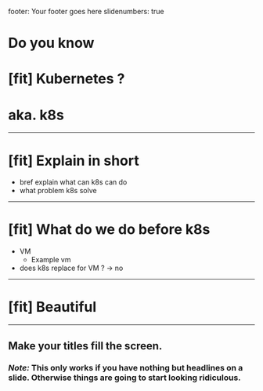 footer: Your footer goes here
slidenumbers: true

# Do you know
# [fit] Kubernetes ?
# aka. k8s

---
# [fit] Explain in short

- bref explain what can k8s can do
- what problem k8s solve

---

# [fit] What do we do before k8s
- VM
    - Example vm
- does k8s replace for VM ? -> no

---

# [fit] Beautiful 

---

## Make your titles fill the screen.

### _Note:_ This only works if you have nothing but headlines on a slide. Otherwise things are going to start looking ridiculous.
